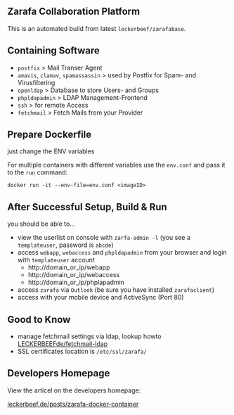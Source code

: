 ## Zarafa Collaboration Platform ##
This is an automated build from latest `leckerbeef/zarafabase`.

## Containing Software ##
  - `postfix` > Mail Transer Agent
  - `amavis`, `clamav`, `spamassassin` > used by Postfix for Spam- and Virusfiltering
  - `openldap` > Database to store Users- and Groups
  - `phpldapadmin` > LDAP Management-Frontend
  - `ssh` > for remote Access
  - `fetchmail` > Fetch Mails from your Provider

## Prepare Dockerfile ##
just change the ENV variables

For multiple containers with different variables use the `env.conf` and pass it to the `run` command:

`docker run -it --env-file=env.conf <imageID>`

## After Successful Setup, Build & Run ##
you should be able to...

  - view the userlist on console with `zarfa-admin -l` (you see a `templateuser`, password is `abcde`)
  - access `webapp`, `webaccess` and `phpldapadmin` from your browser and login with `templateuser` account
    - http://domain_or_ip/webapp
    - http://domain_or_ip/webaccess
    - http://domain_or_ip/phplapadmin
  - access `zarafa` via `Outlook` (be sure you have installed `zarafaclient`)
  - access with your mobile device and ActiveSync (Port 80)

## Good to Know ##
  - manage fetchmail settings via ldap, lookup howto [LECKERBEEFde/fetchmail-ldap][2]
  - SSL certificates location is `/etc/ssl/zarafa/`

## Developers Homepage ##

View the articel on the developers homepage:

[leckerbeef.de/posts/zarafa-docker-container][1]


  [1]: http://leckerbeef.de/posts/zarafa-docker-container
  [2]: https://github.com/LECKERBEEFde/fetchmail-ldap
